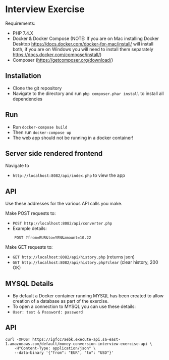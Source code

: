 # Interview Exercise

Requirements:
- PHP 7.4.X
- Docker & Docker Compose (NOTE: If you are on Mac installing Docker Desktop https://docs.docker.com/docker-for-mac/install/ will install both, if you are on Windows you will need to install them separately https://docs.docker.com/compose/install/) 
- Composer (https://getcomposer.org/download/)

## Installation

- Clone the git repository
- Navigate to the directory and run `php composer.phar install` to install all dependencies

## Run

- Run `docker-compose build`
- Then run `docker-compose up`
- The web app should not be running in a docker container!

## Server side rendered frontend
Navigate to
- `http://localhost:8082/api/index.php` to view the app

## API
Use these addresses for the various API calls you make.

Make POST requests to:
- `POST http://localhost:8082/api/converter.php`
- Example details:
```
    POST ?from=EUR&to=YEN&amount=10.22
```
Make GET requests to:
- `GET http://localhost:8082/api/history.php` (returns json)
- `GET http://localhost:8082/api/history.php?clear` (clear history, 200 OK)

## MYSQL Details
- By default a Docker container running MYSQL has been created to allow creation of a database as part of the exercise. 
- To open a connection to MYSQL you can use these details:
- `User: test & Password: password`


## API
```
curl -XPOST https://igfcc7aebk.execute-api.sa-east-1.amazonaws.com/default/money-conversion-interview-exercise-api \
    -H"Content-Type: application/json" \
    --data-binary '{"from": "EUR", "to": "USD"}'
```
